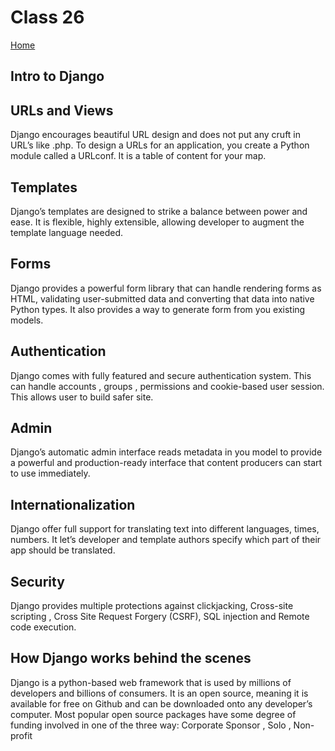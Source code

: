 # Class 26

[Home](https://daviey52.github.io/reading-notes/)

## Intro to Django

## URLs and Views

Django encourages beautiful URL design and does not put any cruft in URL’s like .php. To design a URLs for an application, you create a Python module called a URLconf. It is a table of content for your map.

## Templates

Django’s templates are designed to strike a balance between power and ease. It is flexible, highly extensible, allowing developer to augment the template language needed.

## Forms

Django provides a powerful form library that can handle rendering forms as HTML, validating user-submitted data and converting that data into native Python types. It also provides a way to generate form from you existing models.

## Authentication

Django comes with fully featured and secure authentication system. This can handle accounts , groups , permissions and cookie-based user session. This allows user to build safer site.

## Admin

Django’s automatic admin interface reads metadata in you model to provide a powerful and production-ready interface that content producers can start to use immediately.

## Internationalization

Django offer full support for translating text into different languages, times, numbers. It let’s developer and template authors specify which part of their app should be translated.

## Security

Django provides multiple protections against clickjacking, Cross-site scripting , Cross Site Request Forgery (CSRF), SQL injection and Remote code execution.

## How Django works behind the scenes

Django is a python-based web framework that is used by millions of developers and billions of consumers. It is an open source, meaning it is available for free on Github and can be downloaded onto any developer’s computer.
Most popular open source packages have some degree of funding involved in one of the three way: Corporate Sponsor , Solo , Non-profit
